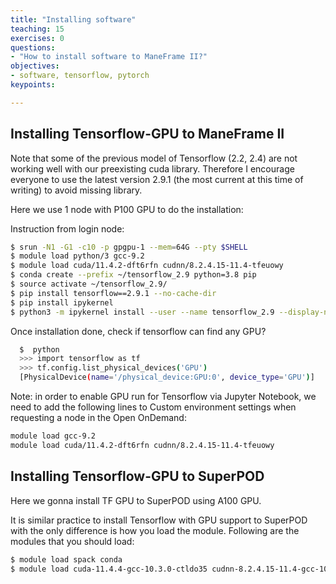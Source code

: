 ```yaml
---
title: "Installing software"
teaching: 15
exercises: 0
questions:
- "How to install software to ManeFrame II?"
objectives:
- software, tensorflow, pytorch
keypoints:

---
```



 ## Installing Tensorflow-GPU to ManeFrame II
Note that some of the previous model of Tensorflow (2.2, 2.4) are not working well with our preexisting cuda library. Therefore I encourage everyone to use the latest version 2.9.1 (the most current at this time of writing) to avoid missing library.

Here we use 1 node with P100 GPU to do the installation:

Instruction from login node:

```bash
$ srun -N1 -G1 -c10 -p gpgpu-1 --mem=64G --pty $SHELL
$ module load python/3 gcc-9.2
$ module load cuda/11.4.2-dft6rfn cudnn/8.2.4.15-11.4-tfeuowy
$ conda create --prefix ~/tensorflow_2.9 python=3.8 pip
$ source activate ~/tensorflow_2.9/  
$ pip install tensorflow==2.9.1 --no-cache-dir
$ pip install ipykernel
$ python3 -m ipykernel install --user --name tensorflow_2.9 --display-name TensorflowGPU29
```

Once installation done, check if tensorflow can find any GPU?
  
```bash
  $  python
  >>> import tensorflow as tf
  >>> tf.config.list_physical_devices('GPU')
  [PhysicalDevice(name='/physical_device:GPU:0', device_type='GPU')]
```
  
  Note: in order to enable GPU run for Tensorflow via Jupyter Notebook, we need to add the following lines to Custom environment settings when requesting a node in the Open OnDemand:

```bash
module load gcc-9.2
module load cuda/11.4.2-dft6rfn cudnn/8.2.4.15-11.4-tfeuowy
```
  
  
## Installing Tensorflow-GPU to SuperPOD
  
  Here we gonna install TF GPU to SuperPOD using A100 GPU.
  
  It is similar practice to install Tensorflow with GPU support to SuperPOD with the only difference is how you load the module.
  Following are the modules that you should load:
  
```bash
$ module load spack conda 
$ module load cuda-11.4.4-gcc-10.3.0-ctldo35 cudnn-8.2.4.15-11.4-gcc-10.3.0-eluwegp
```
